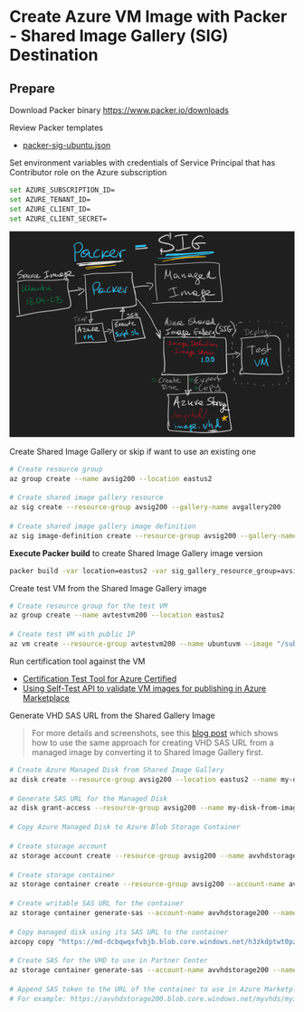 # Create Azure VM Image with Packer - Shared Image Gallery (SIG) Destination

## Prepare

Download Packer binary <https://www.packer.io/downloads>

Review Packer templates

* [packer-sig-ubuntu.json](packer-sig-ubuntu.json)

Set environment variables with credentials of Service Principal that has Contributor role on the Azure subscription

```bash
set AZURE_SUBSCRIPTION_ID=
set AZURE_TENANT_ID=
set AZURE_CLIENT_ID=
set AZURE_CLIENT_SECRET=
```

![Packer - SIG Destination](../images/packer-sig.png)

Create Shared Image Gallery or skip if want to use an existing one

```bash
# Create resource group
az group create --name avsig200 --location eastus2

# Create shared image gallery resource
az sig create --resource-group avsig200 --gallery-name avgallery200

# Create shared image gallery image definition
az sig image-definition create --resource-group avsig200 --gallery-name avgallery200 --gallery-image-definition avimage200 --os-type Linux --publisher avpublisher200  --offer avoffer200 --sku avsku200
```

**Execute Packer build** to create Shared Image Gallery image version

```bash
packer build -var location=eastus2 -var sig_gallery_resource_group=avsig200 -var sig_gallery_name=avgallery200 -var sig_image_name=avimage200 -var sig_image_version=1.0.0 packer-sig-ubuntu.json
```

Create test VM from the Shared Image Gallery image

```bash
# Create resource group for the test VM
az group create --name avtestvm200 --location eastus2

# Create test VM with public IP
az vm create --resource-group avtestvm200 --name ubuntuvm --image "/subscriptions/c9c8ae57-acdb-48a9-99f8-d57704f18dee/resourceGroups/avsig200/providers/Microsoft.Compute/galleries/avgallery200/images/avimage200/versions/1.0.0" --admin-username azureuser --admin-password "Password@123"
```

Run certification tool against the VM

* [Certification Test Tool for Azure Certified](https://www.microsoft.com/download/details.aspx?id=44299)
* [Using Self-Test API to validate VM images for publishing in Azure Marketplace](https://arsenvlad.medium.com/using-self-test-api-to-validate-vm-images-for-publishing-in-azure-marketplace-e7ac2e0b4d6e)

Generate VHD SAS URL from the Shared Gallery Image

> For more details and screenshots, see this [blog post](https://arsenvlad.medium.com/creating-vhd-azure-blob-sas-url-from-azure-managed-image-2be0e7c287f4) which shows how to use the same approach for creating VHD SAS URL from a managed image by converting it to Shared Image Gallery first.

```bash
# Create Azure Managed Disk from Shared Image Gallery
az disk create --resource-group avsig200 --location eastus2 --name my-disk-from-image --gallery-image-reference /subscriptions/c9c8ae57-acdb-48a9-99f8-d57704f18dee/resourceGroups/avsig200/providers/Microsoft.Compute/galleries/avgallery200/images/avimage200/versions/1.0.0

# Generate SAS URL for the Managed Disk
az disk grant-access --resource-group avsig200 --name my-disk-from-image --duration-in-seconds 36000 --access-level Read

# Copy Azure Managed Disk to Azure Blob Storage Container

# Create storage account
az storage account create --resource-group avsig200 --name avvhdstorage200 --location eastus2 --sku Standard_LRS --kind StorageV2 --access-tier Hot

# Create storage container
az storage container create --resource-group avsig200 --account-name avvhdstorage200 --name myvhds

# Create writable SAS URL for the container
az storage container generate-sas --account-name avvhdstorage200 --name myvhds --permissions acw --expiry "2021-12-31T00:00:00Z"

# Copy managed disk using its SAS URL to the container
azcopy copy "https://md-dcbqwqxfvbjb.blob.core.windows.net/h3zkdptwt0pz/abcd?....." "https://avvhdstorage200.blob.core.windows.net/myvhds/myimage1.vhd?WRITABLE_SAS_FOR_THE_CONTAINER"

# Create SAS for the VHD to use in Partner Center
az storage container generate-sas --account-name avvhdstorage200 --name myvhds --permissions rl --start "2020-12-01T00:00:00Z" --expiry "2021-01-31T00:00:00Z"

# Append SAS token to the URL of the container to use in Azure Marketplace
# For example: https://avvhdstorage200.blob.core.windows.net/myvhds/myimage1.vhd?SAS_SIGNATURE_HERE
```
